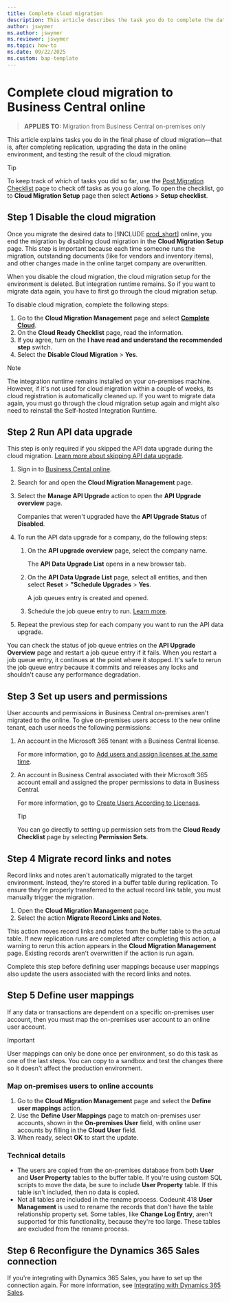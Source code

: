 ```yaml
---
title: Complete cloud migration
description: This article describes the task you do to complete the data migration from on-premises to online. 
author: jswymer
ms.author: jswymer 
ms.reviewer: jswymer
ms.topic: how-to 
ms.date: 09/22/2025
ms.custom: bap-template 
---
```


# Complete cloud migration to Business Central online

> **APPLIES TO:** Migration from Business Central on-premises only

This article explains tasks you do in the final phase of cloud migration&mdash;that is, after completing replication, upgrading the data in the online environment, and testing the result of the cloud migration.

> [!TIP]
> To keep track of which of tasks you did so far, use the [Post Migration Checklist](https://businesscentral.dynamics.com/?page=4020) page to check off tasks as you go along. To open the checklist, go to **Cloud Migration Setup** page then select **Actions** > **Setup checklist**.

## Step 1 Disable the cloud migration

Once you migrate the desired data to [!INCLUDE [prod_short](../includes/prod_short.md)] online, you end the migration by disabling cloud migration in the **Cloud Migration Setup** page. This step is important because each time someone runs the migration, outstanding documents (like for vendors and inventory items), and other changes made in the online target company are overwritten.

When you disable the cloud migration, the cloud migration setup for the environment is deleted. But integration runtime remains. So if you want to migrate data again, you have to first go through the cloud migration setup.

To disable cloud migration, complete the following steps:

1. Go to the **Cloud Migration Management** page and select **[Complete Cloud](https://businesscentral.dynamics.com/?page=40063)**.
1. On the **Cloud Ready Checklist** page, read the information.
1. If you agree, turn on the **I have read and understand the recommended step** switch.
1. Select the **Disable Cloud Migration** > **Yes**.

> [!NOTE]
> The integration runtime remains installed on your on-premises machine. However, if it's not used for cloud migration within a couple of weeks, its cloud registration is automatically cleaned up. If you want to migrate data again, you must go through the cloud migration setup again and might also need to reinstall the Self-hosted Integration Runtime.

## <a name="API"></a> Step 2 Run API data upgrade

This step is only required if you skipped the API data upgrade during the cloud migration. [Learn more about skipping API data upgrade](migration-skip-api-data-upgrade.md). 

1. Sign in to [Business Cental online](https://businesscentral.dynamics.com).
1. Search for and open the **Cloud Migration Management** page.
1. Select the **Manage API Upgrade** action to open the **API Upgrade overview** page. 

   Companies that weren't upgraded have the **API Upgrade Status** of **Disabled**.

1. To run the API data upgrade for a company, do the following steps:

   1. On the **API upgrade overview** page, select the company name.

      The **API Data Upgrade List** opens in a new browser tab.
   1. On the **API Data Upgrade List** page, select all entities, and then select **Reset** > **"Schedule Upgrades** > **Yes**.

      A job queues entry is created and opened.
   1. Schedule the job queue entry to run. [Learn more](/dynamics365/business-central/admin-job-queues-schedule-tasks).
  
1. Repeat the previous step for each company you want to run the API data upgrade.

You can check the status of job queue entries on the **API Upgrade Overview** page and restart a job queue entry if it fails. When you restart a job queue entry, it continues at the point where it stopped. It's safe to rerun the job queue entry because it commits and releases any locks and shouldn't cause any performance degradation.

## Step 3 Set up users and permissions

User accounts and permissions in Business Central on-premises aren't migrated to the online. To give on-premises users access to the new online tenant, each user needs the following permissions:

1. An account in the Microsoft 365 tenant with a Business Central license.

   For more information, go to [Add users and assign licenses at the same time](/microsoft-365/admin/add-users/add-users).

1. An account in Business Central associated with their Microsoft 365 account email and assigned the proper permissions to data in Business Central.

   For more information, go to [Create Users According to Licenses](/dynamics365/business-central/ui-how-users-permissions). 

   > [!TIP]
   > You can go directly to setting up permission sets from the **Cloud Ready Checklist** page by selecting **Permission Sets**.

## Step 4 Migrate record links and notes

Record links and notes aren't automatically migrated to the target environment. Instead, they're stored in a buffer table during replication. To ensure they're properly transferred to the actual record link table, you must manually trigger the migration.

1. Open the **Cloud Migration Management** page.
2. Select the action **Migrate Record Links and Notes**.

This action moves record links and notes from the buffer table to the actual table. If new replication runs are completed after completing this action, a warning to rerun this action appears in the **Cloud Migration Management** page. Existing records aren't overwritten if the action is run again.

Complete this step before defining user mappings because user mappings also update the users associated with the record links and notes.

## Step 5 Define user mappings

If any data or transactions are dependent on a specific on-premises user account, then you must map the on-premises user account to an online user account. 

> [!IMPORTANT]
> User mappings can only be done once per environment, so do this task as one of the last steps. You can copy to a sandbox and test the changes there so it doesn't affect the production environment.

### Map on-premises users to online accounts

1. Go to the **Cloud Migration Management** page and select the **Define user mappings** action. 
1. Use the **Define User Mappings** page to match on-premises user accounts, shown in the **On-premises User** field, with online user accounts by filling in the **Cloud User** field. 
1. When ready, select **OK** to start the update. 

### Technical details

- The users are copied from the on-premises database from both **User** and **User Property** tables to the buffer table. If you're using custom SQL scripts to move the data, be sure to include **User Property** table. If this table isn't included, then no data is copied.
- Not all tables are included in the rename process. Codeunit 418 **User Management** is used to rename the records that don't have the table relationship property set. Some tables, like **Change Log Entry**, aren't supported for this functionality, because they're too large. These tables are excluded from the rename process. 

## Step 6 Reconfigure the Dynamics 365 Sales connection

If you're integrating with Dynamics 365 Sales, you have to set up the connection again. For more information, see [Integrating with Dynamics 365 Sales](/dynamics365/business-central/admin-prepare-dynamics-365-for-sales-for-integration).
